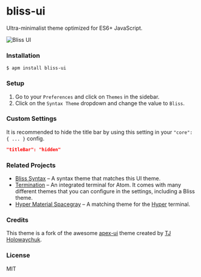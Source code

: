# bliss-ui
Ultra-minimalist theme optimized for ES6+ JavaScript.

![Bliss UI](https://i.imgur.com/25VF7AU.png)

### Installation

```
$ apm install bliss-ui
```

### Setup
1. Go to your `Preferences` and click on `Themes` in the sidebar.
2. Click on the `Syntax Theme` dropdown and change the value to `Bliss`.

### Custom Settings
It is recommended to hide the title bar by using this setting in your `"core": { ... }` config.

```json
"titleBar": "hidden"
```

### Related Projects
* [Bliss Syntax](https://github.com/saadq/bliss-syntax) – A syntax theme that matches this UI theme.
* [Termination](https://github.com/Fred-Barclay/Termination) – An integrated terminal for Atom. It comes with many different themes that you can configure in the settings, including a Bliss theme.
* [Hyper Material Spacegray](https://github.com/saadq/hyperterm-material-spacegray) – A matching theme for the [Hyper](https://hyper.is) terminal.


### Credits
This theme is a fork of the awesome [apex-ui](https://github.com/apex/apex-ui) theme created by [TJ Holowaychuk](https://github.com/tj).

### License
MIT
